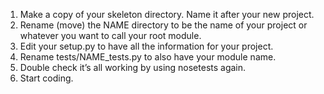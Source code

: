 1. Make a copy of your skeleton directory. Name it after your new project.
2. Rename (move) the NAME directory to be the name of your project or whatever you want to call
your root module.
3. Edit your setup.py to have all the information for your project.
4. Rename tests/NAME_tests.py to also have your module name.
5. Double check it’s all working by using nosetests again.
6. Start coding.